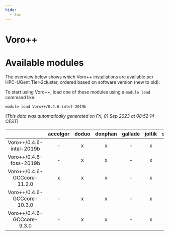 ```yaml
---
hide:
  - toc
---
```


Voro++
======

# Available modules


The overview below shows which Voro++ installations are available per HPC-UGent Tier-2cluster, ordered based on software version (new to old).

To start using Voro++, load one of these modules using a `module load` command like:

```shell
module load Voro++/0.4.6-intel-2019b
```

*(This data was automatically generated on Fri, 01 Sep 2023 at 08:52:14 CEST)*  

| |accelgor|doduo|donphan|gallade|joltik|skitty|swalot|victini|
| :---: | :---: | :---: | :---: | :---: | :---: | :---: | :---: | :---: |
|Voro++/0.4.6-intel-2019b|-|x|x|-|x|x|-|x|
|Voro++/0.4.6-foss-2019b|-|x|x|-|x|x|-|x|
|Voro++/0.4.6-GCCcore-11.2.0|x|x|x|-|x|x|x|x|
|Voro++/0.4.6-GCCcore-10.3.0|-|x|x|-|x|x|x|x|
|Voro++/0.4.6-GCCcore-9.3.0|-|x|x|-|x|x|x|x|
